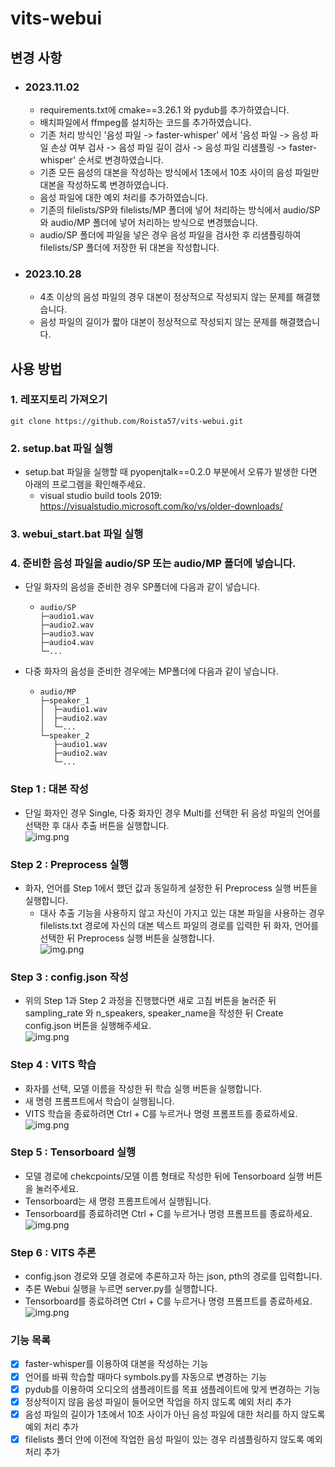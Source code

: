 # vits-webui
## 변경 사항
- ### 2023.11.02
  - requirements.txt에 cmake==3.26.1 와 pydub를 추가하였습니다.
  - 배치파일에서 ffmpeg를 설치하는 코드를 추가하였습니다.
  - 기존 처리 방식인 '음성 파일 -> faster-whisper' 에서 '음성 파일 -> 음성 파일 손상 여부 검사 -> 음성 파일 길이 검사 -> 음성 파일 리샘플링 -> faster-whisper' 순서로 변경하였습니다.
  - 기존 모든 음성의 대본을 작성하는 방식에서 1초에서 10초 사이의 음성 파일만 대본을 작성하도록 변경하였습니다.
  - 음성 파일에 대한 예외 처리를 추가하였습니다.
  - 기존의 filelists/SP와 filelists/MP 폴더에 넣어 처리하는 방식에서 audio/SP와 audio/MP 폴더에 넣어 처리하는 방식으로 변경했습니다.
  - audio/SP 폴더에 파일을 넣은 경우 음성 파일을 검사한 후 리샘플링하여 filelists/SP 폴더에 저장한 뒤 대본을 작성합니다.
- ### 2023.10.28
  - 4초 이상의 음성 파일의 경우 대본이 정상적으로 작성되지 않는 문제를 해결했습니다.
  - 음성 파일의 길이가 짧아 대본이 정상적으로 작성되지 않는 문제를 해결했습니다.

## 사용 방법
### 1. 레포지토리 가져오기
```
git clone https://github.com/Roista57/vits-webui.git
```

### 2. setup.bat 파일 실행
- setup.bat 파일을 실행할 때 pyopenjtalk==0.2.0 부분에서 오류가 발생한 다면 아래의 프로그램을 확인해주세요.
  - visual studio build tools 2019: https://visualstudio.microsoft.com/ko/vs/older-downloads/

### 3. webui_start.bat 파일 실행
### 4. 준비한 음성 파일을 audio/SP 또는 audio/MP 폴더에 넣습니다.
- 단일 화자의 음성을 준비한 경우 SP폴더에 다음과 같이 넣습니다.
  - ```commandline
    audio/SP
    ├─audio1.wav
    ├─audio2.wav
    ├─audio3.wav
    ├─audio4.wav
    └─...
    ```
- 다중 화자의 음성을 준비한 경우에는 MP폴더에 다음과 같이 넣습니다.
  - ```commandline
    audio/MP
    ├─speaker_1
    │  ├─audio1.wav
    │  ├─audio2.wav
    │  └─...
    └─speaker_2
       ├─audio1.wav
       ├─audio2.wav
       └─...
      ```
### Step 1 : 대본 작성
- 단일 화자인 경우 Single, 다중 화자인 경우 Multi를 선택한 뒤 음성 파일의 언어를 선택한 후 대사 추출 버튼을 실행합니다.   
![img.png](readmeImage/step1.png)

### Step 2 : Preprocess 실행
- 화자, 언어를 Step 1에서 했던 값과 동일하게 설정한 뒤 Preprocess 실행 버튼을 실행합니다.
   - 대사 추출 기능을 사용하지 않고 자신이 가지고 있는 대본 파일을 사용하는 경우 filelists.txt 경로에 자신의 대본 텍스트 파일의 경로를 입력한 뒤 화자, 언어를 선택한 뒤 Preprocess 실행 버튼을 실행합니다.  
  ![img.png](readmeImage/step2.png)

### Step 3 : config.json 작성
- 위의 Step 1과 Step 2 과정을 진행했다면 새로 고침 버튼을 눌러준 뒤 sampling_rate 와 n_speakers, speaker_name을 작성한 뒤 Create config.json 버튼을 실행해주세요.  
![img.png](readmeImage/step3.png)

### Step 4 : VITS 학습
- 화자를 선택, 모델 이름을 작성한 뒤 학습 실행 버튼을 실행합니다.
- 새 명령 프롬프트에서 학습이 실행됩니다.
- VITS 학습을 종료하려면 Ctrl + C를 누르거나 명령 프롬프트를 종료하세요.  
![img.png](readmeImage/step4.png)

### Step 5 : Tensorboard 실행
- 모델 경로에 chekcpoints/모델 이름 형태로 작성한 뒤에 Tensorboard 실행 버튼을 눌러주세요.
- Tensorboard는 새 명령 프롬프트에서 실행됩니다.
- Tensorboard를 종료하려면  Ctrl + C를 누르거나 명령 프롬프트를 종료하세요.  
![img.png](readmeImage/step5.png)

### Step 6 : VITS 추론
- config.json 경로와 모델 경로에 추론하고자 하는 json, pth의 경로를 입력합니다.
- 추론 Webui 실행을 누르면 server.py를 실행합니다.
- Tensorboard를 종료하려면  Ctrl + C를 누르거나 명령 프롬프트를 종료하세요.  
![img.png](readmeImage/step6.png)

### 기능 목록
- [x] faster-whisper를 이용하여 대본을 작성하는 기능
- [x] 언어를 바꿔 학습할 때마다 symbols.py를 자동으로 변경하는 기능
- [x] pydub를 이용하여 오디오의 샘플레이트를 목표 샘플레이트에 맞게 변경하는 기능
- [x] 정상적이지 않음 음성 파일이 들어오면 작업을 하지 않도록 예외 처리 추가
- [x] 음성 파일의 길이가 1초에서 10초 사이가 아닌 음성 파일에 대한 처리를 하지 않도록 예외 처리 추가
- [x] filelists 폴더 안에 이전에 작업한 음성 파일이 있는 경우 리샘플링하지 않도록 예외 처리 추가
